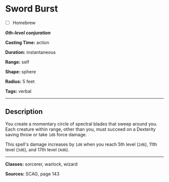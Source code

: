 # Sword Burst

- [ ] Homebrew

***0th-level conjuration***

**Casting Time:** action

**Duration:** instantaneous

**Range:** self

**Shape:** sphere

**Radius:** 5 feet

**Tags:** verbal

---

## Description
You create a momentary circle of spectral blades that sweep around you.
Each creature within range, other than you, must succeed on a Dexterity saving throw or take `1d6` force damage.

This spell's damage increases by `1d6` when you reach 5th level (`2d6`), 11th level (`3d6`), and 17th level (`4d6`).

---

**Classes:** sorcerer, warlock, wizard

**Sources:** SCAG, page 143
